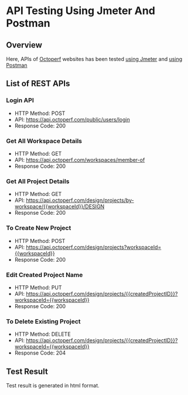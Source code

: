 # API Testing Using Jmeter And Postman

## Overview
Here, APIs of [Octoperf](https://doc.octoperf.com/) websites has been tested [using Jmeter](https://github.com/thchoudhury/ApiTestingUsingJmeterAndPostman/tree/master/UsingJmeter) and [using Postman](https://github.com/thchoudhury/ApiTestingUsingJmeterAndPostman/tree/master/UsingPostman)


## List of REST APIs

### Login API
* HTTP Method: POST
* API:  https://api.octoperf.com/public/users/login
* Response Code: 200 

### Get All Workspace Details
* HTTP Method: GET
* API:  https://api.octoperf.com/workspaces/member-of
* Response Code: 200 

### Get All Project Details
* HTTP Method: GET
* API:  https://api.octoperf.com/design/projects/by-workspace/{{workspaceId}}/DESIGN
* Response Code: 200 

### To Create New Project
* HTTP Method: POST
* API:  https://api.octoperf.com/design/projects?workspaceId={{workspaceId}}
* Response Code: 200 

### Edit Created Project Name
* HTTP Method: PUT
* API: https://api.octoperf.com/design/projects/{{createdProjectID}}?workspaceId={{workspaceId}}
* Response Code: 200 

### To Delete Existing Project
* HTTP Method: DELETE
* API:  https://api.octoperf.com/design/projects/{{createdProjectID}}?workspaceId={{workspaceId}}
* Response Code: 204



## Test Result

Test result is generated in html format.
